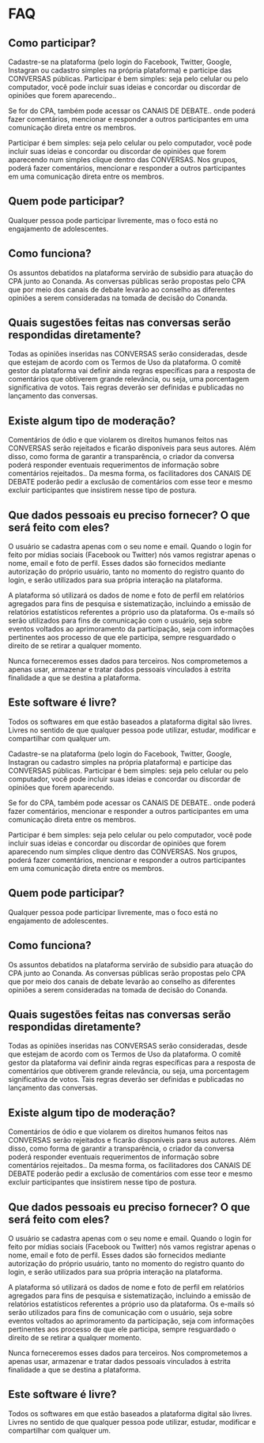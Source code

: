 # FAQ

## Como participar?

Cadastre-se na plataforma (pelo login do Facebook, Twitter, Google, Instagran ou cadastro simples na própria plataforma) e participe das CONVERSAS públicas. Participar é bem simples: seja pelo celular ou pelo computador, você pode incluir suas ideias e concordar ou discordar de opiniões que forem aparecendo..

Se for do CPA, também pode acessar os CANAIS DE DEBATE.. onde poderá fazer comentários, mencionar e responder a outros participantes em uma comunicação direta entre os membros.

Participar é bem simples: seja pelo celular ou pelo computador, você pode incluir suas ideias e concordar ou discordar de opiniões que forem aparecendo num simples clique dentro das CONVERSAS. Nos grupos, poderá fazer comentários, mencionar e responder a outros participantes em uma comunicação direta entre os membros.

## Quem pode participar?

Qualquer pessoa pode participar livremente, mas o foco está no engajamento de adolescentes.

## Como funciona?

Os assuntos debatidos na plataforma servirão de subsidio para atuação do CPA junto ao Conanda.  As conversas públicas serão propostas pelo CPA que por meio dos canais de debate levarão ao conselho as diferentes opiniões a serem consideradas na tomada de decisão do Conanda.

## Quais sugestões feitas nas conversas serão respondidas diretamente?

Todas as opiniões inseridas nas CONVERSAS serão consideradas, desde que estejam de acordo com os Termos de Uso da plataforma.
O comitê gestor da plataforma vai definir ainda regras específicas para a resposta de comentários que obtiverem grande relevância, ou seja, uma porcentagem significativa de votos. Tais regras deverão ser definidas e publicadas no lançamento das conversas.

## Existe algum tipo de moderação?

Comentários de ódio e que violarem os direitos humanos feitos nas CONVERSAS serão rejeitados e ficarão disponíveis para seus autores. Além  disso,  como forma de garantir a transparência, o criador da conversa poderá responder eventuais requerimentos de informação sobre comentários rejeitados.. Da mesma forma, os facilitadores dos CANAIS DE DEBATE poderão pedir a exclusão de comentários com esse teor e mesmo excluir participantes que insistirem nesse tipo de postura.

## Que dados pessoais eu preciso fornecer? O que será feito com eles?

O usuário se cadastra apenas com o seu nome e email. Quando o login for feito por mídias sociais (Facebook ou Twitter) nós vamos registrar apenas o nome, email e foto de perfil. Esses dados são fornecidos mediante autorização do próprio usuário, tanto no momento do registro quanto do login, e serão utilizados para sua própria interação na plataforma.

A plataforma só utilizará os dados de nome e foto de perfil em relatórios agregados para fins de pesquisa e sistematização, incluindo a emissão de relatórios estatísticos referentes a próprio uso da plataforma. Os e-mails só serão utilizados para fins de comunicação com o usuário, seja sobre eventos voltados ao aprimoramento da participação, seja com informações pertinentes aos processo de que ele participa, sempre resguardado o direito de se retirar a qualquer momento.

Nunca forneceremos esses dados para terceiros. Nos comprometemos a apenas usar, armazenar e tratar dados pessoais vinculados à estrita finalidade a que se destina a plataforma.

## Este software é livre?

Todos os softwares em que estão baseados a plataforma digital são livres. Livres no sentido de que qualquer pessoa pode utilizar, estudar, modificar e compartilhar com qualquer um.


























Cadastre-se na plataforma (pelo login do Facebook, Twitter, Google, Instagran ou cadastro simples na própria plataforma) e participe das CONVERSAS públicas. Participar é bem simples: seja pelo celular ou pelo computador, você pode incluir suas ideias e concordar ou discordar de opiniões que forem aparecendo.

Se for do CPA, também pode acessar os CANAIS DE DEBATE.. onde poderá fazer comentários, mencionar e responder a outros participantes em uma comunicação direta entre os membros.

Participar é bem simples: seja pelo celular ou pelo computador, você pode incluir suas ideias e concordar ou discordar de opiniões que forem aparecendo num simples clique dentro das CONVERSAS. Nos grupos, poderá fazer comentários, mencionar e responder a outros participantes em uma comunicação direta entre os membros.


## Quem pode participar?

Qualquer pessoa pode participar livremente, mas o foco está no engajamento de adolescentes.


## Como funciona?

Os assuntos debatidos na plataforma servirão de subsidio para atuação do CPA junto ao Conanda.  As conversas públicas serão propostas pelo CPA que por meio dos canais de debate levarão ao conselho as diferentes opiniões a serem consideradas na tomada de decisão do Conanda.


## Quais sugestões feitas nas conversas serão respondidas diretamente?

Todas as opiniões inseridas nas CONVERSAS serão consideradas, desde que estejam de acordo com os Termos de Uso da plataforma.
O comitê gestor da plataforma vai definir ainda regras específicas para a resposta de comentários que obtiverem grande relevância, ou seja, uma porcentagem significativa de votos. Tais regras deverão ser definidas e publicadas no lançamento das conversas.


## Existe algum tipo de moderação?

Comentários de ódio e que violarem os direitos humanos feitos nas CONVERSAS serão rejeitados e ficarão disponíveis para seus autores. Além  disso,  como forma de garantir a transparência, o criador da conversa poderá responder eventuais requerimentos de informação sobre comentários rejeitados.. Da mesma forma, os facilitadores dos CANAIS DE DEBATE poderão pedir a exclusão de comentários com esse teor e mesmo excluir participantes que insistirem nesse tipo de postura.


## Que dados pessoais eu preciso fornecer? O que será feito com eles?

O usuário se cadastra apenas com o seu nome e email. Quando o login for feito por mídias sociais (Facebook ou Twitter) nós vamos registrar apenas o nome, email e foto de perfil. Esses dados são fornecidos mediante autorização do próprio usuário, tanto no momento do registro quanto do login, e serão utilizados para sua própria interação na plataforma.

A plataforma só utilizará os dados de nome e foto de perfil em relatórios agregados para fins de pesquisa e sistematização, incluindo a emissão de relatórios estatísticos referentes a próprio uso da plataforma. Os e-mails só serão utilizados para fins de comunicação com o usuário, seja sobre eventos voltados ao aprimoramento da participação, seja com informações pertinentes aos processo de que ele participa, sempre resguardado o direito de se retirar a qualquer momento.

Nunca forneceremos esses dados para terceiros. Nos comprometemos a apenas usar, armazenar e tratar dados pessoais vinculados à estrita finalidade a que se destina a plataforma.


## Este software é livre?

Todos os softwares em que estão baseados a plataforma digital são livres. Livres no sentido de que qualquer pessoa pode utilizar, estudar, modificar e compartilhar com qualquer um.
